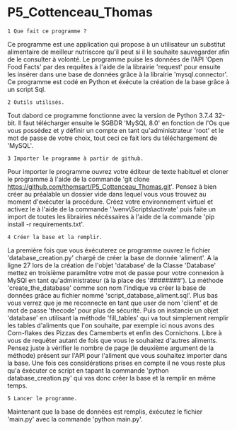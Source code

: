 # P5_Cottenceau_Thomas

    1 Que fait ce programme ?
    
  Ce programme est une application qui propose à un utilisateur un substitut alimentaire de 
meilleur nutriscore qu'il peut si il le souhaite sauvegarder afin de le consulter à volonté.
Le programme puise les données de l'API 'Open Food Facts' par des requêtes à l'aide de la 
librairie 'request' pour ensuite les insérer dans une base de données grâce à la librairie
'mysql.connector'.
Ce programme est codé en Python et éxécute la création de la base grâce à un script Sql.

    2 Outils utilisés.

  Tout dabord ce programme fonctionne avec la version de Python 3.7.4 32-bit.
Il faut télécharger ensuite le SGBDR 'MySQL 8.0' en fonction de l'Os que vous possédez et
y définir un compte en tant qu'administrateur 'root' et le mot de passe de votre choix,
tout ceci ce fait lors du téléchargement de 'MySQL'.

    3 Importer le programme à partir de github.

  Pour importer le programme ouvrez votre éditeur de texte habituel et cloner le programme 
à l'aide de la commande 'git clone https://github.com/thomsart/P5_Cottenceau_Thomas.git'.
Pensez à bien créer au préalable un dossier vide dans lequel vous vous trouvez au moment
d'exécuter la procédure. Créez votre environnement virtuel et activez le à l'aide de la commande
'.\venv\Scripts\activate' puis faite un import de toutes les librairies nécéssaires à l'aide de 
la commande 'pip install -r requirements.txt'.

    4 Créer la base et la remplir.

  La première fois que vous éxécuterez ce programme ouvrez le fichier 'database_creation.py' 
chargé de créer la base de donnée 'aliment'. A la ligne 27 lors de la création de l'objet 
'database' de la Classe 'Database' mettez en troisième paramêtre votre mot de passe pour votre
connexion à MySQl en tant qu'administrateur (à la place des '########'). La méthode 
'create_the_database' comme son nom l'indique va créer la base de données grâce au fichier
nommé 'script_database_aliment.sql'.
Plus bas vous verrez que je me reconnecte en tant que user de nom 'client' et de mot de passe
'thecode' pour plus de sécurité. Puis on instancie un objet 'database' en utilisant la méthode
'fill_tables' qui va tout simplement remplir les tables d'aliments que l'on souhaite, par exemple
ici nous avons des Corn-flakes des Pizzas des Camemberts et enfin des Cornichons. Libre à vous
de requêter autant de fois que vous le souhaitez d'autres aliments. Pensez juste à vérifier le 
nombre de page (le deuxième argument de la méthode) présent sur l'API pour l'aliment que vous 
souhaitez importer dans la base.
Une fois ces considérations prises en compte il ne vous reste plus qu'a éxécuter ce script
en tapant la commande 'python database_creation.py' qui vas donc créer la base et la remplir 
en même temps.

    5 Lancer le programme.

  Maintenant que la base de données est remplis, éxécutez le fichier 'main.py' avec la commande 
'python main.py'.
